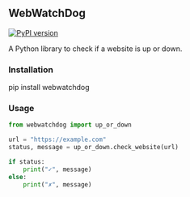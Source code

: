 ## WebWatchDog
[![PyPI version](https://badge.fury.io/py/webwatchdog.svg)](https://badge.fury.io/py/webwatchdog)

A Python library to check if a website is up or down.

### Installation
pip install webwatchdog

### Usage
```python
from webwatchdog import up_or_down

url = "https://example.com"
status, message = up_or_down.check_website(url)

if status:
    print("✓", message)
else:
    print("✗", message)
```

